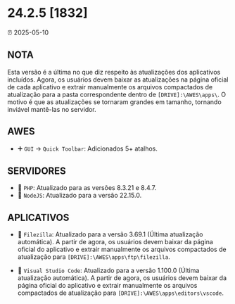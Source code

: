 # 24.2.5 [1832]

⏰ 2025-05-10

## NOTA
Esta versão é a última no que diz respeito às atualizações dos aplicativos incluídos. Agora, os usuários devem baixar as atualizações na página oficial de cada aplicativo e extrair manualmente os arquivos compactados de atualização para a pasta correspondente dentro de `[DRIVE]:\AWES\apps\`. O motivo é que as atualizações se tornaram grandes em tamanho, tornando inviável mantê-las no servidor.

## AWES
- ➕ `GUI` -> `Quick Toolbar`: Adicionados 5+ atalhos.

## SERVIDORES
- 🔄 `PHP`: Atualizado para as versões 8.3.21 e 8.4.7.
- 🔄 `NodeJS`: Atualizado para a versão 22.15.0.

## APLICATIVOS
- 🔄 `Filezilla`: Atualizado para a versão 3.69.1 (Última atualização automática). A partir de agora, os usuários devem baixar da página oficial do aplicativo e extrair manualmente os arquivos compactados de atualização para `[DRIVE]:\AWES\apps\ftp\filezilla`.

- 🔄 `Visual Studio Code`: Atualizado para a versão 1.100.0 (Última atualização automática). A partir de agora, os usuários devem baixar da página oficial do aplicativo e extrair manualmente os arquivos compactados de atualização para `[DRIVE]:\AWES\apps\editors\vscode`.

